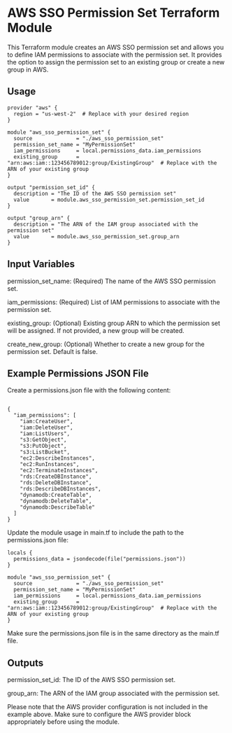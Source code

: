 # AWS SSO Permission Set Terraform Module

This Terraform module creates an AWS SSO permission set and allows you to define IAM permissions to associate with the permission set. It provides the option to assign the permission set to an existing group or create a new group in AWS.

## Usage

```hcl
provider "aws" {
  region = "us-west-2"  # Replace with your desired region
}

module "aws_sso_permission_set" {
  source              = "./aws_sso_permission_set"
  permission_set_name = "MyPermissionSet"
  iam_permissions     = local.permissions_data.iam_permissions
  existing_group      = "arn:aws:iam::123456789012:group/ExistingGroup"  # Replace with the ARN of your existing group
}

output "permission_set_id" {
  description = "The ID of the AWS SSO permission set"
  value       = module.aws_sso_permission_set.permission_set_id
}

output "group_arn" {
  description = "The ARN of the IAM group associated with the permission set"
  value       = module.aws_sso_permission_set.group_arn
}
```

## Input Variables

permission_set_name: (Required) The name of the AWS SSO permission set.

iam_permissions: (Required) List of IAM permissions to associate with the permission set.

existing_group: (Optional) Existing group ARN to which the permission set will be assigned. If not provided, a new group will be created.

create_new_group: (Optional) Whether to create a new group for the permission set. Default is false.

## Example Permissions JSON File

Create a permissions.json file with the following content:

```hcl

{
  "iam_permissions": [
    "iam:CreateUser",
    "iam:DeleteUser",
    "iam:ListUsers",
    "s3:GetObject",
    "s3:PutObject",
    "s3:ListBucket",
    "ec2:DescribeInstances",
    "ec2:RunInstances",
    "ec2:TerminateInstances",
    "rds:CreateDBInstance",
    "rds:DeleteDBInstance",
    "rds:DescribeDBInstances",
    "dynamodb:CreateTable",
    "dynamodb:DeleteTable",
    "dynamodb:DescribeTable"
  ]
}
```


Update the module usage in main.tf to include the path to the permissions.json file:


```hcl
locals {
  permissions_data = jsondecode(file("permissions.json"))
}

module "aws_sso_permission_set" {
  source              = "./aws_sso_permission_set"
  permission_set_name = "MyPermissionSet"
  iam_permissions     = local.permissions_data.iam_permissions
  existing_group      = "arn:aws:iam::123456789012:group/ExistingGroup"  # Replace with the ARN of your existing group
}
```


Make sure the permissions.json file is in the same directory as the main.tf file.

## Outputs

permission_set_id: The ID of the AWS SSO permission set.

group_arn: The ARN of the IAM group associated with the permission set.

Please note that the AWS provider configuration is not included in the example above. Make sure to configure the AWS provider block appropriately before using the module.